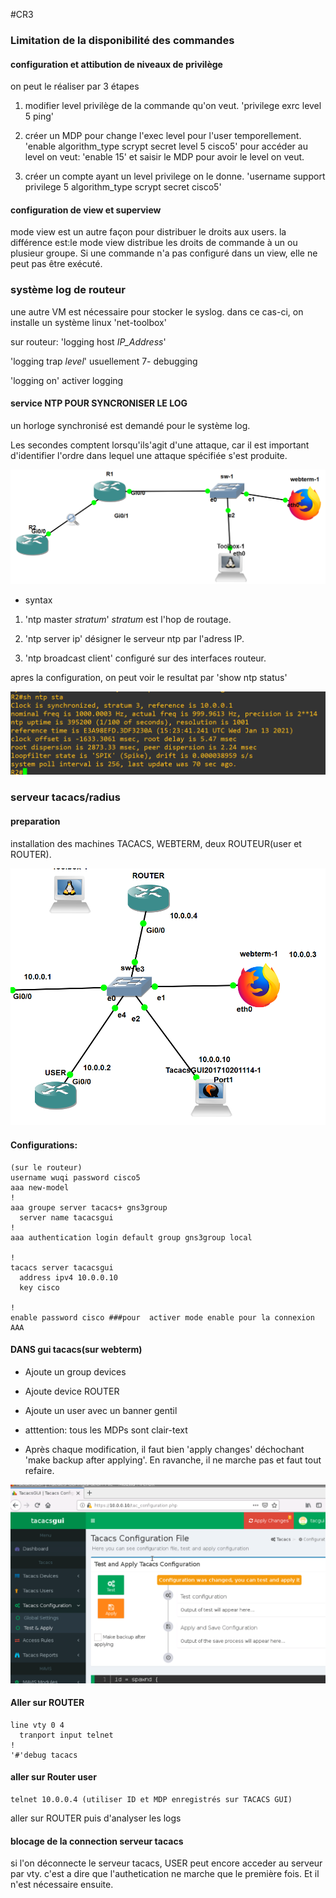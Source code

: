 #CR3


### Limitation de la disponibilité des commandes

#### configuration et attibution de niveaux de privilège

on peut le réaliser par 3 étapes

1. modifier level privilège de la commande qu'on veut.
'privilege exrc level 5 ping'

2. créer un MDP pour change l'exec level pour l'user temporellement.
'enable algorithm_type scrypt secret level 5 cisco5'
pour accéder au level on veut: 'enable 15' et saisir le MDP pour avoir le level on veut.

3. créer un compte ayant un level privilege on le donne.
'username support privilege 5 algorithm_type scrypt secret cisco5'

#### configuration de view et superview

mode view est un autre façon pour distribuer le droits aux users.
la différence est:le mode view distribue les droits de commande à un ou plusieur groupe.
Si une commande n'a pas configuré dans un view, elle ne peut pas être exécuté.



### système log de routeur

une autre VM est nécessaire pour stocker le syslog. dans ce cas-ci, on installe un système linux 'net-toolbox'

sur routeur:
'logging host *IP_Address*'

'logging trap *level*' usuellement 7- debugging

'logging on' activer logging



#### service NTP POUR SYNCRONISER LE LOG
un horloge synchronisé est demandé pour le système log.

Les secondes comptent lorsqu'ils'agit d'une attaque, car il est important d'identifier l'ordre dans lequel une attaque spécifiée s'est produite.

![topologie_ntp](/3_Mercredi/pic/topologientp.PNG)


* syntax

1. 'ntp master *stratum*'
*stratum* est l'hop de routage.

2. 'ntp server ip' désigner le serveur ntp par l'adress IP.

3. 'ntp broadcast client' configuré sur des interfaces routeur.

apres la configuration, on peut voir le resultat par 'show ntp status'

![ntpr2](/3_Mercredi/pic/ntpr2.PNG)

### serveur tacacs/radius

#### preparation

installation des machines TACACS, WEBTERM, deux ROUTEUR(user et ROUTER).

![topologie_serveur_tacacs](/3_Mercredi/pic/topologietacacs.PNG)

#### Configurations:

```
(sur le routeur)
username wuqi password cisco5
aaa new-model
!
aaa groupe server tacacs+ gns3group
  server name tacacsgui
!
aaa authentication login default group gns3group local

!
tacacs server tacacsgui
  address ipv4 10.0.0.10
  key cisco

!
enable password cisco ###pour  activer mode enable pour la connexion AAA
```


#### DANS gui tacacs(sur webterm)


* Ajoute un group devices

* Ajoute device ROUTER

* Ajoute un user avec un banner gentil

* atttention: tous les MDPs sont clair-text

* Après chaque modification, il faut bien 'apply changes' déchochant 'make backup after applying'. En ravanche, il ne marche pas et faut tout refaire.


![nobackup](/3_Mercredi/pic/nobackuptacacs.PNG)

#### Aller sur ROUTER
```
line vty 0 4
  tranport input telnet
!
'#'debug tacacs
```
#### aller sur Router user
```
telnet 10.0.0.4 (utiliser ID et MDP enregistrés sur TACACS GUI)
```
aller sur ROUTER puis d'analyser les logs

#### blocage de la connection serveur tacacs

si l'on déconnecte le serveur tacacs, USER peut encore acceder au serveur par vty.
c'est a dire que l'authetication ne marche que le première fois. Et il n'est nécessaire ensuite.
